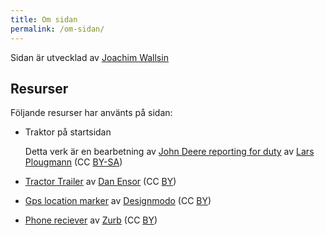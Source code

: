 ```yaml
---
title: Om sidan
permalink: /om-sidan/
---
```

Sidan är utvecklad av [Joachim Wallsin](https://wallsin.com)

## Resurser

Följande resurser har använts på sidan:

- Traktor på startsidan

  Detta verk är en bearbetning av [John Deere reporting for duty](https://www.flickr.com/photos/criminalintent/8515148666/in/photolist-dYsn33-aeZkaM-nEzP9K-931FEk-af1sug-bDsorn-fZXAPj-af4rEG-e5vSUj-e5ZJUK-pwiE6s-9SYixY-e69YjA-cRfKDj-eiB4HU-to6oR7-ouZ9fb-buzXLu-e6H7jD-pjoM91-op8Jih-e6mGCL-8E5V53-e4JdcW-fzmmdQ-e5ZYH8-aJwTHZ-p1p3D9-aeXNVv-pNnKXg-fvHLUX-vVrQj8-rBhfTV-e673fX-pbnfFY-btiSPX-pD5B5X-ehG5C8-oNXbHc-e66kGN-xKRaZJ-e6n7bK-ngmd4z-e69sLc-e67f9U-dbwmRZ-vxfMoo-fDd38s-dbCzWb-byvi4f) av [Lars Plougmann](https://www.flickr.com/photos/criminalintent/) (CC [BY-SA](https://creativecommons.org/licenses/by-sa/2.0/))
- [Tractor Trailer](https://thenounproject.com/term/tractor/164432/) av [Dan Ensor](https://thenounproject.com/DanAndDusted/) (CC [BY](https://creativecommons.org/licenses/by/3.0/))
- [Gps location marker](https://www.iconfinder.com/icons/103179/gps_location_map_marker_pin_icon) av [Designmodo](https://www.iconfinder.com/designmodo) (CC [BY](https://creativecommons.org/licenses/by/3.0/))
- [Phone reciever](http://www.flaticon.com/free-icon/phone-receiver_9243) av [Zurb](http://www.flaticon.com/authors/zurb) (CC [BY](https://creativecommons.org/licenses/by/3.0/))
